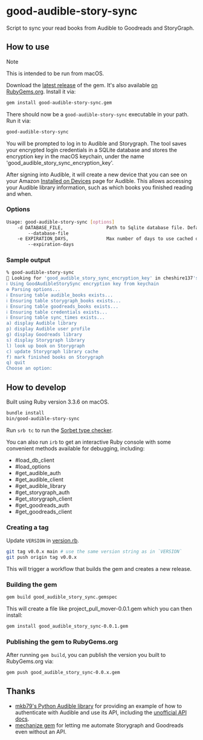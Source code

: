 # good-audible-story-sync

Script to sync your read books from Audible to Goodreads and StoryGraph.

## How to use

> [!NOTE]
> This is intended to be run from macOS.

Download the [latest release](https://github.com/cheshire137/good-audible-story-sync/releases/latest) of the gem. It's also available [on RubyGems.org](https://rubygems.org/gems/good_audible_story_sync). Install it via:

```sh
gem install good-audible-story-sync.gem
```

There should now be a `good-audible-story-sync` executable in your path. Run it via:

```sh
good-audible-story-sync
```

You will be prompted to log in to Audible and Storygraph. The tool saves your encrypted login
credentials in a SQLite database and stores the encryption key in the macOS keychain, under the name
'good_audible_story_sync_encryption_key'.

After signing into Audible, it will create a new device that you can see on your Amazon
[Installed on Devices](https://www.amazon.com/hz/mycd/digital-console/devicedetails?deviceFamily=AUDIBLE_APP)
page for Audible. This allows accessing your Audible library information, such as which books
you finished reading and when.

### Options

```sh
Usage: good-audible-story-sync [options]
    -d DATABASE_FILE,                Path to Sqlite database file. Defaults to good_audible_story_sync.db.
        --database-file
    -e EXPIRATION_DAYS,              Max number of days to use cached data, such as Audible library, before refreshing. Defaults to 1.
        --expiration-days
```

### Sample output

```sh
% good-audible-story-sync
🔐 Looking for 'good_audible_story_sync_encryption_key' in cheshire137's keychain...
ℹ️ Using GoodAudibleStorySync encryption key from keychain
⚙️ Parsing options...
ℹ️ Ensuring table audible_books exists...
ℹ️ Ensuring table storygraph_books exists...
ℹ️ Ensuring table goodreads_books exists...
ℹ️ Ensuring table credentials exists...
ℹ️ Ensuring table sync_times exists...
a) display Audible library
p) display Audible user profile
g) display Goodreads library
s) display Storygraph library
l) look up book on Storygraph
c) update Storygraph library cache
f) mark finished books on Storygraph
q) quit
Choose an option:
```

## How to develop

Built using Ruby version 3.3.6 on macOS.

```sh
bundle install
bin/good-audible-story-sync
```

Run `srb tc` to run the [Sorbet type checker](https://sorbet.org/).

You can also run `irb` to get an interactive Ruby console with some convenient methods available for debugging, including:

- #load_db_client
- #load_options
- #get_audible_auth
- #get_audible_client
- #get_audible_library
- #get_storygraph_auth
- #get_storygraph_client
- #get_goodreads_auth
- #get_goodreads_client

### Creating a tag

Update `VERSION` in [version.rb](./lib/good_audible_story_sync/version.rb).

```sh
git tag v0.0.x main # use the same version string as in `VERSION`
git push origin tag v0.0.x
```

This will trigger a workflow that builds the gem and creates a new release.

### Building the gem

```sh
gem build good_audible_story_sync.gemspec
```

This will create a file like project_pull_mover-0.0.1.gem which you can then install:

```sh
gem install good_audible_story_sync-0.0.1.gem
```

### Publishing the gem to RubyGems.org

After running `gem build`, you can publish the version you built to RubyGems.org via:

```sh
gem push good_audible_story_sync-0.0.x.gem
```

## Thanks

- [mkb79's Python Audible library](https://github.com/mkb79/Audible) for providing an example of how to authenticate with Audible and use its API, including the [unofficial API docs](https://audible.readthedocs.io/en/master/misc/external_api.html).
- [mechanize gem](https://github.com/sparklemotion/mechanize) for letting me automate Storygraph and Goodreads even without an API.
